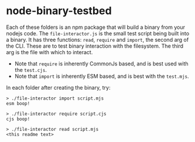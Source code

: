 # node-binary-testbed

Each of these folders is an npm package that will build a binary from your nodejs code. The `file-interactor.js` is the small test script being built into a binary. It has three functions: `read`, `require` and `import`, the second arg of the CLI. These are to test binary interaction with the filesystem. The third arg is the file with which to interact.

- Note that `require` is inherently CommonJs based, and is best used with the `test.cjs`.
- Note that `import` is inherently ESM based, and is best with the `test.mjs`.

In each folder after creating the binary, try:

```
> ./file-interactor import script.mjs
esm boop!

> ./file-interactor require script.cjs
cjs boop!

> ./file-interactor read script.mjs
<this readme text>
```
